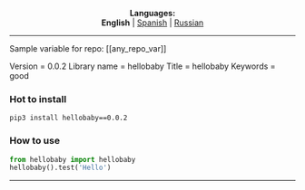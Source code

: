 
<p align="center"><b>Languages:</b><br /><b>English</b> | <a href="https://github.com/markolofsen/hellobaby/blob/master/README_es.md">Spanish</a> | <a href="https://github.com/markolofsen/hellobaby/blob/master/README_ru.md">Russian</a></p>

---

Sample variable for repo: [[any_repo_var]]

Version = 0.0.2
Library name = hellobaby
Title = hellobaby
Keywords = good

### Hot to install

```shell
pip3 install hellobaby==0.0.2
```
                    

### How to use

```python
from hellobaby import hellobaby
hellobaby().test('Hello')
```
                

    

---

